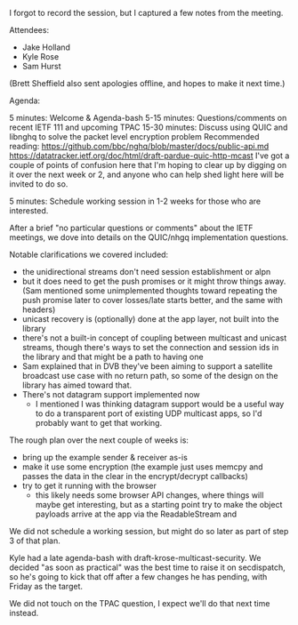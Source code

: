 I forgot to record the session, but I captured a few notes from the
meeting.

Attendees:

 - Jake Holland
 - Kyle Rose
 - Sam Hurst

(Brett Sheffield also sent apologies offline, and hopes to make it
next time.)

Agenda:

5 minutes:      Welcome & Agenda-bash
5-15 minutes:   Questions/comments on recent IETF 111 and upcoming TPAC
15-30 minutes:  Discuss using QUIC and libnghq to solve
                the packet level encryption problem
  Recommended reading:
    https://github.com/bbc/nghq/blob/master/docs/public-api.md
    https://datatracker.ietf.org/doc/html/draft-pardue-quic-http-mcast
  I've got a couple of points of confusion here that I'm hoping
  to clear up by digging on it over the next week or 2, and
  anyone who can help shed light here will be invited to do so.

5 minutes:      Schedule working session in 1-2 weeks for those
                who are interested.

After a brief "no particular questions or comments" about the IETF
meetings, we dove into details on the QUIC/nhgq implementation
questions.

Notable clarifications we covered included:

- the unidirectional streams don't need session establishment or alpn
- but it does need to get the push promises or it might throw things
  away. (Sam mentioned some unimplemented thoughts toward repeating
  the push promise later to cover losses/late starts better, and the
  same with headers)
- unicast recovery is (optionally) done at the app layer, not built
  into the library
- there's not a built-in concept of coupling between multicast and
  unicast streams, though there's ways to set the connection and
  session ids in the library and that might be a path to having one
- Sam explained that in DVB they've been aiming to support a satellite
  broadcast use case with no return path, so some of the design on the
  library has aimed toward that.
- There's not datagram support implemented now
  - I mentioned I was thinking datagram support would be a useful way
    to do a transparent port of existing UDP multicast apps, so I'd
    probably want to get that working.

The rough plan over the next couple of weeks is:

- bring up the example sender & receiver as-is
- make it use some encryption (the example just uses memcpy and passes
  the data in the clear in the encrypt/decrypt callbacks)
- try to get it running with the browser
  - this likely needs some browser API changes, where things will
    maybe get interesting, but as a starting point try to make the
    object payloads arrive at the app via the ReadableStream and

We did not schedule a working session, but might do so later as part
of step 3 of that plan.

Kyle had a late agenda-bash with draft-krose-multicast-security.  We
decided "as soon as practical" was the best time to raise it on
secdispatch, so he's going to kick that off after a few changes he
has pending, with Friday as the target.

We did not touch on the TPAC question, I expect we'll do that next
time instead.

